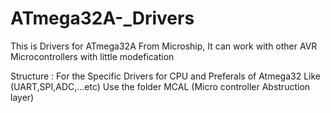 # ATmega32A-_Drivers
This is Drivers for ATmega32A From Microship, It can work with other AVR Microcontrollers with little modefication

Structure :
For the Specific Drivers for CPU and Preferals of Atmega32 Like (UART,SPI,ADC,...etc)
Use the folder MCAL (Micro controller Abstruction layer)

